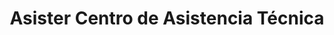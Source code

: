 ---
title: "Asister Centro de Asistencia Técnica"
url: /municipio-el-alto/asister-centro-de-asistencia-tecnica/
shop: reparación de automóviles
---